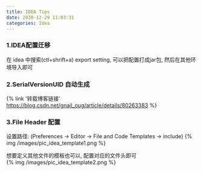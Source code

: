 ```yaml
---
title: IDEA Tips
date: 2020-12-29 11:03:31
categories: Idea
---
```


### 1.IDEA配置迁移
在 idea 中搜索(ctl+shrift+a) export setting, 可以把配置打成jar包, 然后在其他环境导入即可

### 2.SerialVersionUID 自动生成

{% link '转载博客链接' https://blog.csdn.net/gnail_oug/article/details/80263383 %}

### 3.File Header 配置
设置路径: (Preferences -> Editor -> File and Code Templates -> include)
{% img /images/pic_idea_template1.png %}

想要定义其他文件的模板也可以, 配置对应的文件头即可  
{% img /images/pic_idea_template2.png %}

